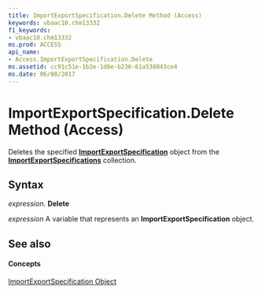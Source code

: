 ```yaml
---
title: ImportExportSpecification.Delete Method (Access)
keywords: vbaac10.chm13332
f1_keywords:
- vbaac10.chm13332
ms.prod: ACCESS
api_name:
- Access.ImportExportSpecification.Delete
ms.assetid: cc91c51e-1b2e-1d6e-b236-61a538843ce4
ms.date: 06/08/2017
---
```



# ImportExportSpecification.Delete Method (Access)

Deletes the specified  **[ImportExportSpecification](importexportspecification-object-access.md)** object from the **[ImportExportSpecifications](importexportspecifications-object-access.md)** collection.


## Syntax

 _expression_. **Delete**

 _expression_ A variable that represents an **ImportExportSpecification** object.


## See also


#### Concepts


[ImportExportSpecification Object](importexportspecification-object-access.md)


